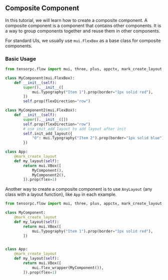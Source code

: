 ## Composite Component

In this tutorial, we will learn how to create a composite component. A composite component is a component that contains other components. It is a way to group components together and reuse them in other components.

For standard UIs, we usually use ```mui.FlexBox``` as a base class for composite components.

### Basic Usage

```Python
from tensorpc.flow import mui, three, plus, appctx, mark_create_layout

class MyComponent(mui.FlexBox):
    def __init__(self):
        super().__init__([
            mui.Typography("Item 1").prop(border="1px solid red"),
        ])
        self.prop(flexDirection="row")

class MyComponent2(mui.FlexBox):
    def __init__(self):
        super().__init__([])
        self.prop(flexDirection="row")
        # use init_add_layout to add layout after init
        self.init_add_layout({
            "0": mui.Typography("Item 2").prop(border="1px solid blue"),
        })

class App:
    @mark_create_layout
    def my_layout(self):
        return mui.VBox([
            MyComponent(),
            MyComponent2(),
        ]).prop(flex=1)

```

Another way to create a composite component is to use ```AnyLayout``` (any class with a layout function), like ```App``` in each example.

```Python
from tensorpc.flow import mui, three, plus, appctx, mark_create_layout

class MyComponent:
    @mark_create_layout
    def my_layout(self):
        return mui.VBox([
            mui.Typography("Item 1").prop(border="1px solid red"),
        ])


class App:
    @mark_create_layout
    def my_layout(self):
        return mui.VBox([
            mui.flex_wrapper(MyComponent()),
        ]).prop(flex=1)

```